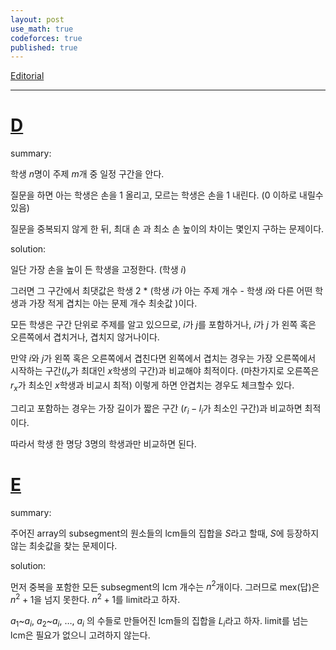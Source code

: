 ```yaml
---
layout: post
use_math: true
codeforces: true
published: true
---
```

[Editorial](https://codeforces.com/blog/entry/117384)

---
# [D](https://codeforces.com/contest/1834/problem/D)

summary: 

학생 $n$명이 주제 $m$개 중 일정 구간을 안다.

질문을 하면 아는 학생은 손을 1 올리고, 모르는 학생은 손을 1 내린다. (0 이하로 내릴수있음)

질문을 중복되지 않게 한 뒤, 최대 손 과 최소 손 높이의 차이는 몇인지 구하는 문제이다. 

solution:

일단 가장 손을 높이 든 학생을 고정한다. (학생 $i$)

그러면 그 구간에서 최댓값은 학생 2 * (학생 $i$가 아는 주제 개수 - 학생 $i$와 다른 어떤 학생과 가장 적게 겹치는 아는 문제 개수 최솟값 )이다. 

모든 학생은 구간 단위로 주제를 알고 있으므로, $i$가 $j$를 포함하거나, $i$가 $j$ 가 왼쪽 혹은 오른쪽에서 겹치거나, 겹치지 않거나이다. 

만약 $i$와 $j$가 왼쪽 혹은 오른쪽에서 겹친다면 왼쪽에서 겹치는 경우는 가장 오른쪽에서 시작하는 구간($l_x$가 최대인 $x$학생의 구간)과 비교해야 최적이다. (마찬가지로 오른쪽은 $r_x$가 최소인 $x$학생과 비교시 최적) 이렇게 하면 안겹치는 경우도 체크할수 있다. 

그리고 포함하는 경우는 가장 길이가 짧은 구간 ($r_i-l_i$가 최소인 구간)과 비교하면 최적이다. 

따라서 학생 한 명당 3명의 학생과만 비교하면 된다. 

# [E](https://codeforces.com/contest/1834/problem/E)

summary:

주어진 array의 subsegment의 원소들의 lcm들의 집합을 $S$라고 할때, $S$에 등장하지 않는 최솟값을 찾는 문제이다. 

solution:

먼저 중복을 포함한 모든 subsegment의 lcm 개수는 $n^2$개이다. 그러므로 mex(답)은 $n^2+1$을 넘지 못한다. $n^2+1$를 limit라고 하자.

$a_1$~$a_i$, $a_2$~$a_i$, $\dots$, $a_i$ 의 수들로 만들어진 lcm들의 집합을 $L_i$라고 하자. limit를 넘는 lcm은 필요가 없으니 고려하지 않는다. 


